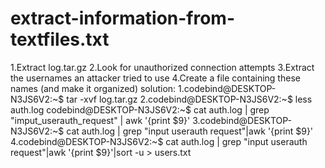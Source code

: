 # extract-information-from-textfiles.txt


1.Extract log.tar.gz
2.Look for unauthorized connection attempts
3.Extract the usernames an attacker tried to use
4.Create a file containing these names (and make it organized)
solution:
1.codebind@DESKTOP-N3JS6V2:~$ tar -xvf log.tar.gz
2.codebind@DESKTOP-N3JS6V2:~$ less auth.log
  codebind@DESKTOP-N3JS6V2:~$ cat auth.log | grep "imput_userauth_request" | awk '{print $9}'
3.codebind@DESKTOP-N3JS6V2:~$ cat auth.log | grep "input userauth request"|awk '{print $9}'
4.codebind@DESKTOP-N3JS6V2:~$ cat auth.log | grep "input userauth request"|awk '{print $9}'|sort -u > users.txt
